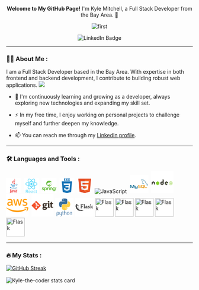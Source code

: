
<!-- header -->
 
<div align="center">

 
  **Welcome to My GitHub Page!** I'm Kyle Mitchell, a Full Stack Developer from the Bay Area. 👋
  
 ![first](https://github.com/Kyle-the-coder/Kyle-the-coder/assets/111798115/e3e3dc50-a691-408f-a158-f1ead9283bd4)


</div>

<div id="badges" align="center" style="margin-top: 10px">
  <img src="https://img.shields.io/badge/LinkedIn-blue?style=for-the-badge&logo=linkedin&logoColor=white" alt="LinkedIn Badge"/>
</div>



---

### :technologist: About Me :
 I am a Full Stack Developer based in the Bay Area. With expertise in both frontend and backend development, I contribute to building robust web applications. <img src="https://media.giphy.com/media/WUlplcMpOCEmTGBtBW/giphy.gif" width="30"> 

- :telescope: I'm continuously learning and growing as a developer, always exploring new technologies and expanding my skill set.

- :zap: In my free time, I enjoy working on personal projects to challenge myself and further deepen my knowledge.

- :mailbox: You can reach me through my [LinkedIn profile](https://www.linkedin.com/in/kyle-the-coder/).

---

### :hammer_and_wrench: Languages and Tools :


<div>
  <img src="https://github.com/devicons/devicon/blob/master/icons/java/java-original-wordmark.svg" title="Java" alt="Java" width="40" height="40"/>&nbsp;
  <img src="https://github.com/devicons/devicon/blob/master/icons/react/react-original-wordmark.svg" title="React" alt="React" width="40" height="40"/>&nbsp;
  <img src="https://github.com/devicons/devicon/blob/master/icons/spring/spring-original-wordmark.svg" title="Spring" alt="Spring" width="40" height="40"/>&nbsp;
  <img src="https://github.com/devicons/devicon/blob/master/icons/css3/css3-plain-wordmark.svg"  title="CSS3" alt="CSS" width="40" height="40"/>&nbsp;
  <img src="https://github.com/devicons/devicon/blob/master/icons/html5/html5-original.svg" title="HTML5" alt="HTML" width="40" height="40"/>&nbsp;
  <img src="https://user-images.githubusercontent.com/25181517/117447155-6a868a00-af3d-11eb-9cfe-245df15c9f3f.png" title="JavaScript" alt="JavaScript" width="40" height="40"/>&nbsp;
  <img src="https://github.com/devicons/devicon/blob/master/icons/mysql/mysql-original-wordmark.svg" title="MySQL"  alt="MySQL" width="50" height="50"/>&nbsp;
  <img src="https://github.com/devicons/devicon/blob/master/icons/nodejs/nodejs-original-wordmark.svg" title="NodeJS" alt="NodeJS" width="60" height="60"/>&nbsp;
  <img src="https://github.com/devicons/devicon/blob/master/icons/amazonwebservices/amazonwebservices-plain-wordmark.svg" title="AWS" alt="AWS" width="60" height="60"/>&nbsp;
  <img src="https://github.com/devicons/devicon/blob/master/icons/git/git-original-wordmark.svg" title="Git" **alt="Git" width="60" height="60"/>
  <img src="https://github.com/devicons/devicon/blob/master/icons/python/python-original-wordmark.svg" title="Python" **alt="Python" width="50" height="50"/>
  <img src="https://github.com/devicons/devicon/blob/master/icons/flask/flask-original-wordmark.svg" title="Flask" **alt="Flask" width="50" height="50" style="background-color:white;"/>
  <img src="https://user-images.githubusercontent.com/25181517/183859966-a3462d8d-1bc7-4880-b353-e2cbed900ed6.png" title="Flask" **alt="Flask" width="50" height="50" style="background-color:white;"/>
  <img src="https://user-images.githubusercontent.com/25181517/183891303-41f257f8-6b3d-487c-aa56-c497b880d0fb.png" title="Flask" **alt="Flask" width="50" height="50" style="background-color:white;"/>
  <img src="https://user-images.githubusercontent.com/25181517/117207242-07d5a700-adf4-11eb-975e-be04e62b984b.png" title="Flask" **alt="Flask" width="50" height="50" style="background-color:white;"/>
  <img src="https://user-images.githubusercontent.com/25181517/183894676-137319b5-1364-4b6a-ba4f-e9fc94ddc4aa.png" title="Flask" **alt="Flask" width="50" height="50" style="background-color:white;"/>
  <img src="https://user-images.githubusercontent.com/25181517/182884177-d48a8579-2cd0-447a-b9a6-ffc7cb02560e.png" title="Flask" **alt="Flask" width="50" height="50" style="background-color:white;"/>
</div>

---

### :fire: My Stats :

[![GitHub Streak](http://github-readme-streak-stats.herokuapp.com?user=Kyle-the-coder&theme=dark&background=000000)](https://git.io/streak-stats)

<p>
<img align="center" src="https://github-readme-stats.vercel.app/api/top-langs?username=Kyle-the-coder&theme=dark&layout=compact" alt="Kyle-the-coder stats card" /></p>

<!--

Here are some ideas to get you started:

- 🔭 I’m currently working on work
- 🌱 I’m currently learning ...
- 👯 I’m looking to collaborate on ...
- 🤔 I’m looking for help with ...
- 💬 Ask me about ...
- 📫 How to reach me: ...
- 😄 Pronouns: ...
- ⚡ Fun fact: ...
-->
